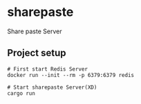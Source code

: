 # sharepaste
Share paste Server

## Project setup
````
# First start Redis Server
docker run --init --rm -p 6379:6379 redis

# Start sharepaste Server(XD)
cargo run
````

